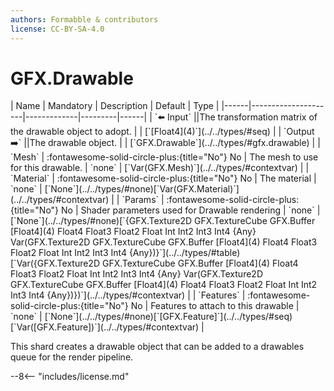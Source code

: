 ```yaml
---
authors: Formabble & contributors
license: CC-BY-SA-4.0
---
```



# GFX.Drawable

<div class="sh-parameters" markdown="1">
| Name | Mandatory | Description | Default | Type |
|------|---------------------|-------------|---------|------|
| `⬅️ Input` ||The transformation matrix of the drawable object to adopt. | | [`[Float4](4)`](../../types/#seq) |
| `Output ➡️` ||The drawable object. | | [`GFX.Drawable`](../../types/#gfx.drawable) |
| `Mesh` | :fontawesome-solid-circle-plus:{title="No"} No  | The mesh to use for this drawable. | `none` | [`Var(GFX.Mesh)`](../../types/#contextvar) |
| `Material` | :fontawesome-solid-circle-plus:{title="No"} No  | The material | `none` | [`None`](../../types/#none)[`Var(GFX.Material)`](../../types/#contextvar) |
| `Params` | :fontawesome-solid-circle-plus:{title="No"} No  | Shader parameters used for Drawable rendering | `none` | [`None`](../../types/#none)[`{GFX.Texture2D GFX.TextureCube GFX.Buffer [Float4](4) Float4 Float3 Float2 Float Int Int2 Int3 Int4 {Any} Var(GFX.Texture2D GFX.TextureCube GFX.Buffer [Float4](4) Float4 Float3 Float2 Float Int Int2 Int3 Int4 {Any})}`](../../types/#table)[`Var({GFX.Texture2D GFX.TextureCube GFX.Buffer [Float4](4) Float4 Float3 Float2 Float Int Int2 Int3 Int4 {Any} Var(GFX.Texture2D GFX.TextureCube GFX.Buffer [Float4](4) Float4 Float3 Float2 Float Int Int2 Int3 Int4 {Any})})`](../../types/#contextvar) |
| `Features` | :fontawesome-solid-circle-plus:{title="No"} No  | Features to attach to this drawable | `none` | [`None`](../../types/#none)[`[GFX.Feature]`](../../types/#seq)[`Var([GFX.Feature])`](../../types/#contextvar) |

</div>

This shard creates a drawable object that can be added to a drawables queue for the render pipeline.

--8<-- "includes/license.md"

